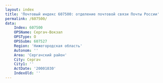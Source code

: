 ```yaml
---
layout: index
title: 'Почтовый индекс 607500: отделение почтовой связи Почты России'
permalink: /607500/
data:
    Index: 607500
    OPSName: Сергач-Вокзал
    OPSType: О
    OPSSubm: 607527
    Region: 'Нижегородская область'
    Autonom: ''
    Area: 'Сергачский район'
    City: Сергач
    City1: ''
    ActDate: '20001030'
    IndexOld: ''
---
```

